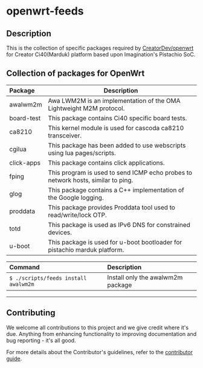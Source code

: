 # openwrt-feeds

## Description

  This is the collection of specific packages required by [CreatorDev/openwrt](https://github.com/CreatorDev/openwrt) for Creator Ci40(Marduk) platform
  based upon Imagination's Pistachio SoC.

## Collection of packages for OpenWrt

Package           | Description
:---------------- | -----------------------------
awalwm2m          | Awa LWM2M is an implementation of the OMA Lightweight M2M protocol.
board-test        | This package contains Ci40 specific board tests.
ca8210            | This kernel module is used for cascoda ca8210 transceiver.
cgilua            | This package has been added to use webscripts using lua pages/scripts.
click-apps        | This package contains click applications.
fping             | This program is used to send ICMP echo probes to network hosts, similar to ping.
glog              | This package contains a C++ implementation of the Google logging.
proddata          | This package provides Proddata tool used to read/write/lock OTP.
totd              | This package is used as IPv6 DNS for constrained devices.
u-boot            | This package is used for u-boot bootloader for pistachio marduk platform.

Command                                         | Description
:---------------------------------------------- | :---------------------------------------
```$ ./scripts/feeds install awalwm2m```        | Install only the awalwm2m package

----

## Contributing

We welcome all contributions to this project and we give credit where it's due. Anything from enhancing functionality to improving documentation and bug reporting - it's all good.

For more details about the Contributor's guidelines, refer to the [contributor guide](https://github.com/CreatorKit/creator-docs/blob/master/ContributorGuide.md).
